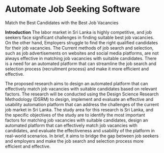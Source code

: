 # Automate Job Seeking Software
Match the Best Candidates with the Best Job Vacancies 

**Introduction**
The labor market in Sri Lanka is highly competitive, and job seekers face significant challenges in finding suitable best job vacancies. On the other hand, Employers struggle to find the right qualified candidates for their job vacancies. The Current methods of job search and selection, such as job advertisements on websites and social media platforms, are not always effective in matching job vacancies with suitable candidates. There is a need for an automated platform that can streamline the job search and selection process (recruitment process) and make it more efficient and effective.

The proposed research aims to design an automated platform that can effectively match job vacancies with suitable candidates based on relevant factors. The research will be conducted using the Design Science Research Methodology (DSRM) to design, implement and evaluate an effective and usability automation platform that can address the challenges of the current job market in Sri Lanka. The study area for this research is Sri Lanka, and the specific objectives of the study are to identify the most important factors for matching job vacancies with suitable candidates, design an automated platform that can effectively match job vacancies with candidates, and evaluate the effectiveness and usability of the platform in real-world scenarios. In brief, it aims to bridge the gap between job seekers and employers and make the job search and selection process more efficient and effective.

